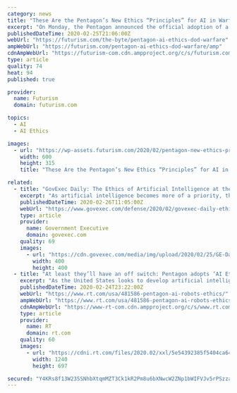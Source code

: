 ```yaml
---
category: news
title: "These Are the Pentagon’s New Ethics “Principles” for AI in Warfare"
excerpt: "On Monday, the Pentagon announced the official adoption of a series of new principles for ethical use of artificial intelligence in warfare, the Associated Press reports. The principles were formed out of a commission with the (darkly Newspeak-y) name the Defense Innovation Board, which released its recommendations (title: “AI Principles ..."
publishedDateTime: 2020-02-25T21:06:00Z
webUrl: "https://futurism.com/the-byte/pentagon-ai-ethics-dod-warfare"
ampWebUrl: "https://futurism.com/pentagon-ai-ethics-dod-warfare/amp"
cdnAmpWebUrl: "https://futurism-com.cdn.ampproject.org/c/s/futurism.com/pentagon-ai-ethics-dod-warfare/amp"
type: article
quality: 74
heat: 94
published: true

provider:
  name: Futurism
  domain: futurism.com

topics:
  - AI
  - AI Ethics

images:
  - url: "https://wp-assets.futurism.com/2020/02/pentagon-new-ethics-principles-ai-warfare-600x315.jpg"
    width: 600
    height: 315
    title: "These Are the Pentagon’s New Ethics “Principles” for AI in Warfare"

related:
  - title: "GovExec Daily: The Ethics of Artificial Intelligence at the Pentagon"
    excerpt: "As artificial intelligence becomes more of a priority, the Pentagon announced last week that it will adopt ethics principles for AI use. As Defense officials said that AI is top priority, having an ethical framework is paramount. GovExec Daily spoke to Defense One's Patrick Tucker about the ways different governments use AI and why adopting a ..."
    publishedDateTime: 2020-02-26T11:05:00Z
    webUrl: "https://www.govexec.com/defense/2020/02/govexec-daily-ethics-artificial-intelligence-pentagon/163325/"
    type: article
    provider:
      name: Government Executive
      domain: govexec.com
    quality: 69
    images:
      - url: "https://cdn.govexec.com/media/img/upload/2020/02/25/GE-Daily_1_Final_1/open-graph.jpg"
        width: 400
        height: 400
  - title: "At least they’ll have an off switch: Pentagon adopts ‘AI Ethical Principles’ for its killer robots"
    excerpt: "As the United States looks to develop artificial intelligence weapons to keep up with Russia and ... Also on rt.com Make no mistake: Military robots are not there to preserve human life, they are there to allow even more endless wars What exactly the ..."
    publishedDateTime: 2020-02-24T23:22:00Z
    webUrl: "https://www.rt.com/usa/481586-pentagon-ai-robots-ethics/"
    ampWebUrl: "https://www.rt.com/usa/481586-pentagon-ai-robots-ethics/amp/"
    cdnAmpWebUrl: "https://www-rt-com.cdn.ampproject.org/c/s/www.rt.com/usa/481586-pentagon-ai-robots-ethics/amp/"
    type: article
    provider:
      name: RT
      domain: rt.com
    quality: 60
    images:
      - url: "https://cdni.rt.com/files/2020.02/xxl/5e54392385f5404ca641795c.jpg"
        width: 1240
        height: 697

secured: "Y4KRs8f13W23SSNhbXtqmMZT3Ck1kR2Pm8u6bXNwcW2ZNp1bWIFVJv5rPSzza6p3segQAN2pIRmb8PIxlt3bt1UEA9gnXgLjZPTKDPoGjGm5KV/iMwU42pLyQ5IQeEJK6sEU4glKh46FL9F7hxD3w62tu6gqAyJHaY5Jsv74WzWjcuLGwyvnzKGkIlnIiFJw6QS2ThPD1Rg9p8jQd0p6iiRibHQzs9I/crL1ZByT4m3ryBMKG1T/wic0ndsShqbxfzUDQuo7J5LNzA4qTmFjOq/CTZuCqcNFzMg3AwQNUoZMCvrN9xANk7C9tTY9EHDH1I2MrsdHM1cuWoDGchuv66XJ7Bl6FeJuDJhI4p6WahxUyNXjU+Z5LziQ2btOb+l8cK71mw6rrpygy7qovEzWDJPh61slD59PSQ1HshRq47wHOy5NixzFonyNltcZeI6+QBAIhMlDsjkgOaJV2VJP1jL2trC/SZpSuu65N2/7Ktw=;MtvtEU5Py9Er/dbVo8mSAw=="
---
```


